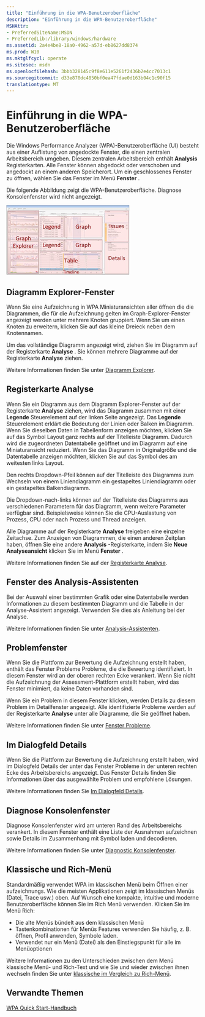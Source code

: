 ```yaml
---
title: "Einführung in die WPA-Benutzeroberfläche"
description: "Einführung in die WPA-Benutzeroberfläche"
MSHAttr:
- PreferredSiteName:MSDN
- PreferredLib:/library/windows/hardware
ms.assetid: 2a4e4be8-18a0-4962-a57d-eb8627dd8374
ms.prod: W10
ms.mktglfcycl: operate
ms.sitesec: msdn
ms.openlocfilehash: 3bbb328145c9f8e611e5261f2436b2e4cc7013c1
ms.sourcegitcommit: d33e870dc4850bf0ea47fdae0d163b04c1c90f15
translationtype: MT
---
```

# <a name="introduction-to-the-wpa-user-interface"></a>Einführung in die WPA-Benutzeroberfläche


Die Windows Performance Analyzer (WPA)-Benutzeroberfläche (UI) besteht aus einer Auflistung von angedockte Fenster, die einen zentralen Arbeitsbereich umgeben. Diesem zentralen Arbeitsbereich enthält **Analysis** Registerkarten. Alle Fenster können abgedockt oder verschoben und angedockt an einem anderen Speicherort. Um ein geschlossenes Fenster zu öffnen, wählen Sie das Fenster im Menü **Fenster** .

Die folgende Abbildung zeigt die WPA-Benutzeroberfläche. Diagnose Konsolenfenster wird nicht angezeigt.

![Modell für wpa Layout mit Etiketten auf verschiedenen Bereichen](images/wpalayout.jpg)

## <a name="graph-explorer-window"></a>Diagramm Explorer-Fenster


Wenn Sie eine Aufzeichnung in WPA Miniaturansichten aller öffnen die die Diagrammen, die für die Aufzeichnung gelten im Graph-Explorer-Fenster angezeigt werden unter mehrere Knoten gruppiert. Wenn Sie um einen Knoten zu erweitern, klicken Sie auf das kleine Dreieck neben dem Knotennamen.

Um das vollständige Diagramm angezeigt wird, ziehen Sie im Diagramm auf der Registerkarte **Analyse** . Sie können mehrere Diagramme auf der Registerkarte **Analyse** ziehen.

Weitere Informationen finden Sie unter [Diagramm Explorer](graph-explorer.md).

## <a name="analysis-tab"></a>Registerkarte Analyse


Wenn Sie ein Diagramm aus dem Diagramm Explorer-Fenster auf der Registerkarte **Analyse** ziehen, wird das Diagramm zusammen mit einer **Legende** Steuerelement auf der linken Seite angezeigt. Das **Legende** Steuerelement erklärt die Bedeutung der Linien oder Balken im Diagramm. Wenn Sie dieselben Daten in Tabellenform anzeigen möchten, klicken Sie auf das Symbol Layout ganz rechts auf der Titelleiste Diagramm. Dadurch wird die zugeordneten Datentabelle geöffnet und im Diagramm auf eine Miniaturansicht reduziert. Wenn Sie das Diagramm in Originalgröße und die Datentabelle anzeigen möchten, klicken Sie auf das Symbol des am weitesten links Layout.

Den rechts Dropdown-Pfeil können auf der Titelleiste des Diagramms zum Wechseln von einem Liniendiagramm ein gestapeltes Liniendiagramm oder ein gestapeltes Balkendiagramm.

Die Dropdown-nach-links können auf der Titelleiste des Diagramms aus verschiedenen Parametern für das Diagramm, wenn weitere Parameter verfügbar sind. Beispielsweise können Sie die CPU-Auslastung von Prozess, CPU oder nach Prozess und Thread anzeigen.

Alle Diagramme auf der Registerkarte **Analyse** freigeben eine einzelne Zeitachse. Zum Anzeigen von Diagrammen, die einen anderen Zeitplan haben, öffnen Sie eine andere **Analysis** -Registerkarte, indem Sie **Neue Analyseansicht** klicken Sie im Menü **Fenster** .

Weitere Informationen finden Sie auf der [Registerkarte Analyse](analysis-tab.md).

## <a name="analysis-assistant-window"></a>Fenster des Analysis-Assistenten


Bei der Auswahl einer bestimmten Grafik oder eine Datentabelle werden Informationen zu diesem bestimmten Diagramm und die Tabelle in der Analyse-Assistent angezeigt. Verwenden Sie dies als Anleitung bei der Analyse.

Weitere Informationen finden Sie unter [Analysis-Assistenten](analysis-assistant.md).

## <a name="issues-window"></a>Problemfenster


Wenn Sie die Plattform zur Bewertung die Aufzeichnung erstellt haben, enthält das Fenster Probleme Probleme, die die Bewertung identifiziert. In diesem Fenster wird an der oberen rechten Ecke verankert. Wenn Sie nicht die Aufzeichnung der Assessment-Plattform erstellt haben, wird das Fenster minimiert, da keine Daten vorhanden sind.

Wenn Sie ein Problem in diesem Fenster klicken, werden Details zu diesem Problem im Detailfenster angezeigt. Alle identifizierte Probleme werden auf der Registerkarte **Analyse** unter alle Diagramme, die Sie geöffnet haben.

Weitere Informationen finden Sie unter [Fenster Probleme](issues-window.md).

## <a name="details-window"></a>Im Dialogfeld Details


Wenn Sie die Plattform zur Bewertung die Aufzeichnung erstellt haben, wird im Dialogfeld Details der unter das Fenster Probleme in der unteren rechten Ecke des Arbeitsbereichs angezeigt. Das Fenster Details finden Sie Informationen über das ausgewählte Problem und empfohlene Lösungen.

Weitere Informationen finden Sie [Im Dialogfeld Details](details-window.md).

## <a name="diagnostic-console-window"></a>Diagnose Konsolenfenster


Diagnose Konsolenfenster wird am unteren Rand des Arbeitsbereichs verankert. In diesem Fenster enthält eine Liste der Ausnahmen aufzeichnen sowie Details im Zusammenhang mit Symbol laden und decodieren.

Weitere Informationen finden Sie unter [Diagnostic Konsolenfenster](diagnostic-console.md).

## <a name="classic-menu-and-rich-menu"></a>Klassische und Rich-Menü


Standardmäßig verwendet WPA im klassischen Menü beim Öffnen einer aufzeichnungs. Wie die meisten Applikationen zeigt im klassischen Menüs (Datei, Trace usw.) oben. Auf Wunsch eine kompakte, intuitive und moderne Benutzeroberfläche können Sie im Rich Menü verwenden. Klicken Sie im Menü Rich:

-   Die alte Menüs bündelt aus dem klassischen Menü
-   Tastenkombinationen für Menüs Features verwenden Sie häufig, z. B. öffnen, Profil anwenden, Symbole laden.
-   Verwendet nur ein Menü (Datei) als den Einstiegspunkt für alle im Menüoptionen

Weitere Informationen zu den Unterschieden zwischen dem Menü klassische Menü- und Rich-Text und wie Sie und wieder zwischen ihnen wechseln finden Sie unter [klassische im Vergleich zu Rich-Menü](classic-versus-rich-menu.md).

## <a name="related-topics"></a>Verwandte Themen


[WPA Quick Start-Handbuch](wpa-quick-start-guide.md)

 

 







